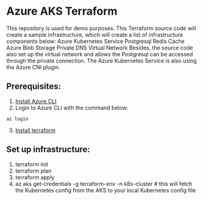 # Azure AKS Terraform

This repository is used for demo purposes. This Terraform source code will create a sample infrastructure, which will create a list of infrastructure components below:
Azure Kubernetes Service
Postgresql
Redis Cache
Azure Blob Storage
Private DNS
Virtual Network
Besides, the source code also set up the virtual network and allows the Postgresql can be accessed through the private connection. The Azure Kubernetes Service is also using the Azure CNI plugin.

## Prerequisites:

1. [Install Azure CLI](https://docs.microsoft.com/en-us/cli/azure/install-azure-cli?view=azure-cli-latest)
2. Login to Azure CLI with the command below:

```
az login
```

3. [Install terraform](https://learn.hashicorp.com/tutorials/terraform/install-cli)

## Set up infrastructure:

1. terraform init
2. terraform plan
3. terraform apply
4. az aks get-credentials -g terraform-env -n k8s-cluster # this will fetch the Kubernetes config from the AKS to your local Kubernetes config file
